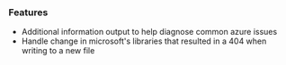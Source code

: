 ### Features
- Additional information output to help diagnose common azure issues
- Handle change in microsoft's libraries that resulted in a 404 when writing to a new file